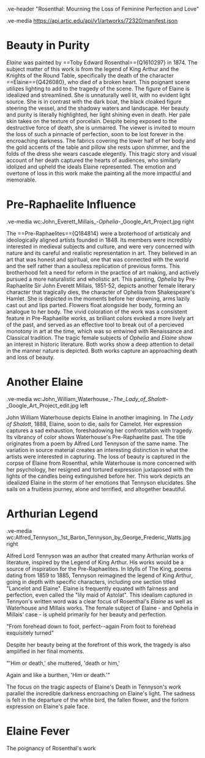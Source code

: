 .ve-header "Rosenthal: Mourning the Loss of Feminine Perfection and Love"

.ve-media https://api.artic.edu/api/v1/artworks/72320/manifest.json
# Beauty in Purity
*Elaine* was painted by ==Toby Edward Rosenthal=={Q1610297} in 1874. The subject matter of this work is from the legend of King Arthur and the Knights of the Round Table, specifically the death of the character ==Elaine=={Q426080}, who died of a broken heart. This poignant scene utilizes lighting to add to the tragedy of the scene. The figure of Elaine is idealized and streamlined. She is unnaturally well lit, with no evident light source. She is in contrast with the dark boat, the black cloaked figure steering the vessel, and the shadowy waters and landscape. Her beauty and purity is literally highlighted, her light shining even in death. Her pale skin takes on the texture of porcelain. Despite being exposed to the destructive force of death, she is unmarred. The viewer is invited to mourn the loss of such a pinnacle of perfection, soon to be lost forever in the encroaching darkness. The fabrics covering the lower half of her body and the gold accents of the table and pillow she rests upon shimmer, and the folds of the dress she wears cascade elegently. This tragic story and visual account of her death captured the hearts of audiences, who similarly idolized and upheld the ideals Elaine represented. The emotion and overtone of loss in this work make the painting all the more impactful and memorable.

# Pre-Raphaelite Influence
.ve-media wc:John_Everett_Millais_-_Ophelia_-_Google_Art_Project.jpg right

The ==Pre-Raphaelites=={Q184814} were a broterhood of artisticaly and ideologically aligned artists founded in 1848. Its members were incredibly interested in medieval subjects and culture,  and were very concerned with nature and its careful and realistic representation in art. They believed in an art that was honest and spiritual, one that was connected with the world and the self rather than a soulless replication of previous forms. This brotherhood felt a need for reform in the practice of art making, and actively pursued a more naturalistic and wholistic art. 
This painting, *Ophelia* by Pre-Raphaelite Sir John Everett Millais, 1851-52, depicts another female literary character that tragically dies, the character of Ophelia from Shakespeare's Hamlet. She is depicted in the moments before her drowning, arms lazily cast out and lips parted. Flowers float alongside her body, forming an analogue to her body. The vivid coloration of the work was a consistent feature in Pre-Raphaelite works, as brilliant colors evoked a more lively art of the past, and served as an effective tool to break out of a percieved monotony in art at the time, which was so entwined with Renaissance and Classical tradition. The tragic female subjects of *Ophelia* and *Elaine* show an interest in historic literature. Both works show a deep attention to detail in the manner nature is depicted. Both works capture an approaching death and loss of beauty.

# Another Elaine
.ve-media wc:John_William_Waterhouse_-_The_Lady_of_Shalott_-_Google_Art_Project_edit.jpg left

John William Waterhouse depicts Elaine in another imagining. In *The Lady of Shalott*, 1888, Elaine, soon to die, sails for Camelot. Her expression captures a sad exhaustion, foreshadowing her confrontation with tragedy. Its vibrancy of color shows Waterhouse's Pre-Raphaelite past. The title originates from a poem by Alfred Lord Tennyson of the same name. The variation in source material creates an interesting distinction in what the artists were interested in capturing. The loss of beauty is captured in the corpse of Elaine from Rosenthal, while Waterhouse is more concerned with her psychology, her resigned and tortured expression juxtaposed with the lights of the candles being extinguished before her. This work depicts an idealized Elaine in the storm of her emotions that Tennyson elucidates. She sails on a fruitless journey, alone and terrified, and altogether beautiful. 

# Arthurian Legend
.ve-media wc:Alfred_Tennyson,_1st_Baron_Tennyson_by_George_Frederic_Watts.jpg right

Alfred Lord Tennyson was an author that created many Arthurian works of literature, inspired by the Legend of King Arthur. His works would be a source of inspiration for the Pre-Raphaelites. In Idylls of The King, poems dating from 1859 to 1885, Tennyson reimagined the legend of King Arthur, going in depth with specific characters, including one section titled "Lancelot and Elaine". Elaine is frequently equated with fairness and perfection, even called the "lily maid of Astolat". This idealism captured in Tennyon's written word was a clear focus of Rosenthal's *Elaine*  as well as Waterhouse and Millais works. The female subject of Elaine - and Ophelia in Millais' case - is upheld primarily for her beauty and perfection. 

"From forehead down to foot, perfect--again
From foot to forehead exquisitely turned"

Despite her beauty being at the forefront of this work, the tragedy is also amplified in her final moments. 

"'Him or death,' she muttered, 'death or him,'

Again and like a burthen, 'Him or death.'"

The focus on the tragic aspects of Elaine's Death in Tennyson's work parallel the incredible darkness encroaching on Elaine's light. The sadness is felt in the departure of the white bird, the fallen flower, and the forlorn expression on Elaine's pale face. 

# Elaine Fever 

The poignancy of Rosenthal's work 

